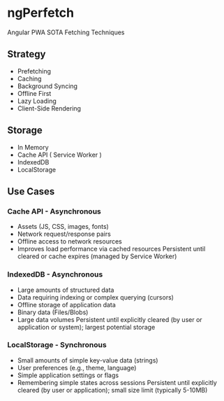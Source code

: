 # ngPerfetch
Angular PWA SOTA Fetching Techniques

## Strategy
- Prefetching
- Caching
- Background Syncing
- Offline First
- Lazy Loading
- Client-Side Rendering

## Storage
- In Memory
- Cache API ( Service Worker )
- IndexedDB
- LocalStorage

## Use Cases

### Cache API - Asynchronous
- Assets (JS, CSS, images, fonts)
- Network request/response pairs
- Offline access to network resources
- Improves load performance via cached resources
Persistent until cleared or cache expires (managed by Service Worker)

### IndexedDB - Asynchronous
- Large amounts of structured data
- Data requiring indexing or complex querying (cursors)
- Offline storage of application data
- Binary data (Files/Blobs)
- Large data volumes
Persistent until explicitly cleared (by user or application or system); largest potential storage

### LocalStorage - Synchronous
- Small amounts of simple key-value data (strings)
- User preferences (e.g., theme, language)
- Simple application settings or flags
- Remembering simple states across sessions
Persistent until explicitly cleared (by user or application); small size limit (typically 5-10MB)
